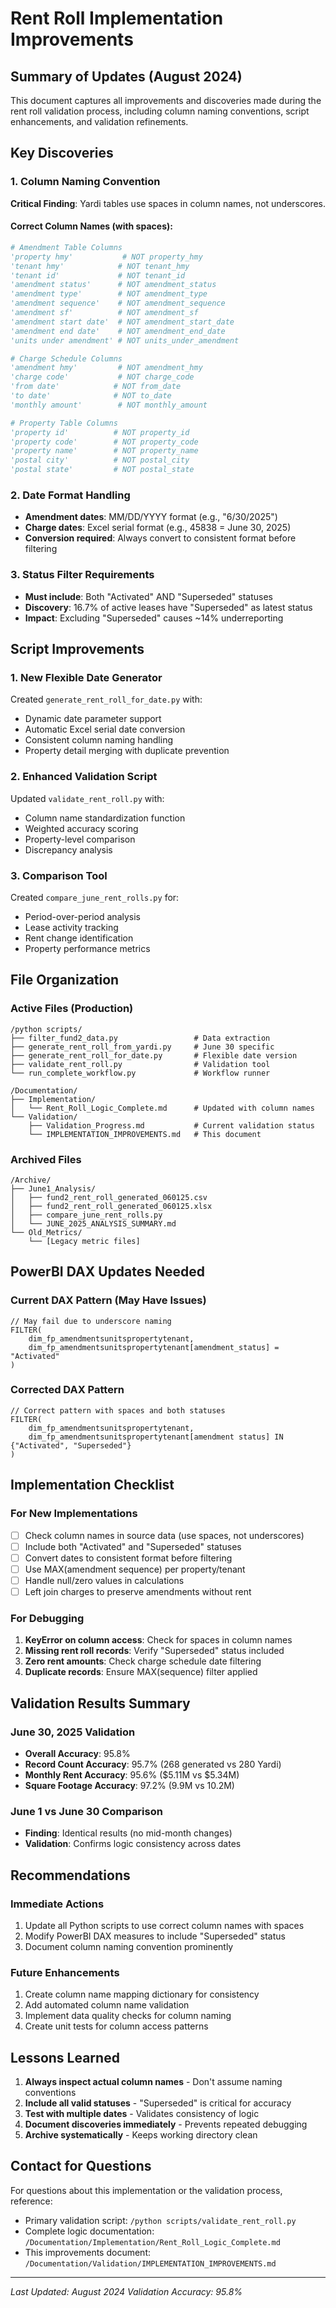 # Rent Roll Implementation Improvements

## Summary of Updates (August 2024)

This document captures all improvements and discoveries made during the rent roll validation process, including column naming conventions, script enhancements, and validation refinements.

## Key Discoveries

### 1. Column Naming Convention
**Critical Finding**: Yardi tables use spaces in column names, not underscores.

#### Correct Column Names (with spaces):
```python
# Amendment Table Columns
'property hmy'           # NOT property_hmy
'tenant hmy'            # NOT tenant_hmy
'tenant id'             # NOT tenant_id
'amendment status'      # NOT amendment_status
'amendment type'        # NOT amendment_type
'amendment sequence'    # NOT amendment_sequence
'amendment sf'          # NOT amendment_sf
'amendment start date'  # NOT amendment_start_date
'amendment end date'    # NOT amendment_end_date
'units under amendment' # NOT units_under_amendment

# Charge Schedule Columns
'amendment hmy'         # NOT amendment_hmy
'charge code'           # NOT charge_code
'from date'            # NOT from_date
'to date'              # NOT to_date
'monthly amount'        # NOT monthly_amount

# Property Table Columns
'property id'          # NOT property_id
'property code'        # NOT property_code
'property name'        # NOT property_name
'postal city'          # NOT postal_city
'postal state'         # NOT postal_state
```

### 2. Date Format Handling
- **Amendment dates**: MM/DD/YYYY format (e.g., "6/30/2025")
- **Charge dates**: Excel serial format (e.g., 45838 = June 30, 2025)
- **Conversion required**: Always convert to consistent format before filtering

### 3. Status Filter Requirements
- **Must include**: Both "Activated" AND "Superseded" statuses
- **Discovery**: 16.7% of active leases have "Superseded" as latest status
- **Impact**: Excluding "Superseded" causes ~14% underreporting

## Script Improvements

### 1. New Flexible Date Generator
Created `generate_rent_roll_for_date.py` with:
- Dynamic date parameter support
- Automatic Excel serial date conversion
- Consistent column naming handling
- Property detail merging with duplicate prevention

### 2. Enhanced Validation Script
Updated `validate_rent_roll.py` with:
- Column name standardization function
- Weighted accuracy scoring
- Property-level comparison
- Discrepancy analysis

### 3. Comparison Tool
Created `compare_june_rent_rolls.py` for:
- Period-over-period analysis
- Lease activity tracking
- Rent change identification
- Property performance metrics

## File Organization

### Active Files (Production)
```
/python scripts/
├── filter_fund2_data.py                 # Data extraction
├── generate_rent_roll_from_yardi.py     # June 30 specific
├── generate_rent_roll_for_date.py       # Flexible date version
├── validate_rent_roll.py                # Validation tool
└── run_complete_workflow.py             # Workflow runner

/Documentation/
├── Implementation/
│   └── Rent_Roll_Logic_Complete.md      # Updated with column names
└── Validation/
    ├── Validation_Progress.md           # Current validation status
    └── IMPLEMENTATION_IMPROVEMENTS.md   # This document
```

### Archived Files
```
/Archive/
├── June1_Analysis/
│   ├── fund2_rent_roll_generated_060125.csv
│   ├── fund2_rent_roll_generated_060125.xlsx
│   ├── compare_june_rent_rolls.py
│   └── JUNE_2025_ANALYSIS_SUMMARY.md
└── Old_Metrics/
    └── [Legacy metric files]
```

## PowerBI DAX Updates Needed

### Current DAX Pattern (May Have Issues)
```dax
// May fail due to underscore naming
FILTER(
    dim_fp_amendmentsunitspropertytenant,
    dim_fp_amendmentsunitspropertytenant[amendment_status] = "Activated"
)
```

### Corrected DAX Pattern
```dax
// Correct pattern with spaces and both statuses
FILTER(
    dim_fp_amendmentsunitspropertytenant,
    dim_fp_amendmentsunitspropertytenant[amendment status] IN {"Activated", "Superseded"}
)
```

## Implementation Checklist

### For New Implementations
- [ ] Check column names in source data (use spaces, not underscores)
- [ ] Include both "Activated" and "Superseded" statuses
- [ ] Convert dates to consistent format before filtering
- [ ] Use MAX(amendment sequence) per property/tenant
- [ ] Handle null/zero values in calculations
- [ ] Left join charges to preserve amendments without rent

### For Debugging
1. **KeyError on column access**: Check for spaces in column names
2. **Missing rent roll records**: Verify "Superseded" status included
3. **Zero rent amounts**: Check charge schedule date filtering
4. **Duplicate records**: Ensure MAX(sequence) filter applied

## Validation Results Summary

### June 30, 2025 Validation
- **Overall Accuracy**: 95.8%
- **Record Count Accuracy**: 95.7% (268 generated vs 280 Yardi)
- **Monthly Rent Accuracy**: 95.6% ($5.11M vs $5.34M)
- **Square Footage Accuracy**: 97.2% (9.9M vs 10.2M)

### June 1 vs June 30 Comparison
- **Finding**: Identical results (no mid-month changes)
- **Validation**: Confirms logic consistency across dates

## Recommendations

### Immediate Actions
1. Update all Python scripts to use correct column names with spaces
2. Modify PowerBI DAX measures to include "Superseded" status
3. Document column naming convention prominently

### Future Enhancements
1. Create column name mapping dictionary for consistency
2. Add automated column name validation
3. Implement data quality checks for column naming
4. Create unit tests for column access patterns

## Lessons Learned

1. **Always inspect actual column names** - Don't assume naming conventions
2. **Include all valid statuses** - "Superseded" is critical for accuracy
3. **Test with multiple dates** - Validates consistency of logic
4. **Document discoveries immediately** - Prevents repeated debugging
5. **Archive systematically** - Keeps working directory clean

## Contact for Questions

For questions about this implementation or the validation process, reference:
- Primary validation script: `/python scripts/validate_rent_roll.py`
- Complete logic documentation: `/Documentation/Implementation/Rent_Roll_Logic_Complete.md`
- This improvements document: `/Documentation/Validation/IMPLEMENTATION_IMPROVEMENTS.md`

---
*Last Updated: August 2024*
*Validation Accuracy: 95.8%*